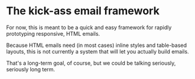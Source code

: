 The kick-ass email framework
=======================

For now, this is meant to be a quick and easy framework for rapidly prototyping responsive, HTML emails.

Because HTML emails need  (in most cases) inline styles and table-based layouts, this is not currently a system that will let you actually build emails.

That's a long-term goal, of course, but we could be talking seriously, seriously long term.
